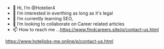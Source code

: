 - 👋 Hi, I’m @Hotelier4
- 👀 I’m interested in everthing as long as it's legal 
- 🌱 I’m currently learning SEO, 
- 💞️ I’m looking to collaborate on Career related articles
- 📫 How to reach me ...https://www.findcareers.site/p/contact-us.html

https://www.hoteljobs-me.online/p/contact-us.html
<!---
Hotelier4/Hotelier4 is a ✨ special ✨ repository because its `README.md` (this file) appears on your GitHub profile.
You can click the Preview link to take a look at your changes.
--->
